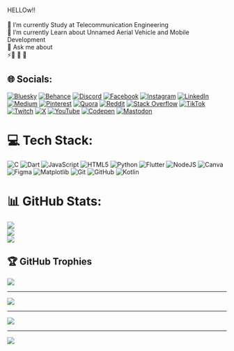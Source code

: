 
HELLOw!!
<br><br>🔭 I’m currently Study at Telecommunication Engineering<br>🌱 I’m currently Learn about Unnamed Aerial Vehicle and Mobile Development<br>💬 Ask me about<br>⚡👯 🤝 🌱


## 🌐 Socials:
[![Bluesky](https://img.shields.io/badge/bluesky-0285FF?style=for-the-badge&logo=bluesky&logoColor=%23FFFFFF)](https://bsky.app/profile/.) [![Behance](https://img.shields.io/badge/Behance-1769ff?logo=behance&logoColor=white)](https://behance.net/.) [![Discord](https://img.shields.io/badge/Discord-%237289DA.svg?logo=discord&logoColor=white)](https://discord.gg/.) [![Facebook](https://img.shields.io/badge/Facebook-%231877F2.svg?logo=Facebook&logoColor=white)](https://facebook.com/Darma) [![Instagram](https://img.shields.io/badge/Instagram-%23E4405F.svg?logo=Instagram&logoColor=white)](https://instagram.com/daar_maa) [![LinkedIn](https://img.shields.io/badge/LinkedIn-%230077B5.svg?logo=linkedin&logoColor=white)](https://linkedin.com/in/https://id.linkedin.com/in/darma-al-gani-556456262) [![Medium](https://img.shields.io/badge/Medium-12100E?logo=medium&logoColor=white)](https://medium.com/@.) [![Pinterest](https://img.shields.io/badge/Pinterest-%23E60023.svg?logo=Pinterest&logoColor=white)](https://pinterest.com/.) [![Quora](https://img.shields.io/badge/Quora-%23B92B27.svg?logo=Quora&logoColor=white)](https://quora.com/profile/.) [![Reddit](https://img.shields.io/badge/Reddit-%23FF4500.svg?logo=Reddit&logoColor=white)](https://reddit.com/user/.) [![Stack Overflow](https://img.shields.io/badge/-Stackoverflow-FE7A16?logo=stack-overflow&logoColor=white)](https://stackoverflow.com/users/.) [![TikTok](https://img.shields.io/badge/TikTok-%23000000.svg?logo=TikTok&logoColor=white)](https://tiktok.com/@.) [![Twitch](https://img.shields.io/badge/Twitch-%239146FF.svg?logo=Twitch&logoColor=white)](https://twitch.tv/.) [![X](https://img.shields.io/badge/X-black.svg?logo=X&logoColor=white)](https://x.com/.) [![YouTube](https://img.shields.io/badge/YouTube-%23FF0000.svg?logo=YouTube&logoColor=white)](https://youtube.com/@.) [![Codepen](https://img.shields.io/badge/Codepen-000000?style=for-the-badge&logo=codepen&logoColor=white)](https://codepen.io/.) [![Mastodon](https://img.shields.io/badge/-MASTODON-%232B90D9?style=for-the-badge&logo=mastodon&logoColor=white)](https://mastodon.social/@.) 

# 💻 Tech Stack:
![C](https://img.shields.io/badge/c-%2300599C.svg?style=flat&logo=c&logoColor=white) ![Dart](https://img.shields.io/badge/dart-%230175C2.svg?style=flat&logo=dart&logoColor=white) ![JavaScript](https://img.shields.io/badge/javascript-%23323330.svg?style=flat&logo=javascript&logoColor=%23F7DF1E) ![HTML5](https://img.shields.io/badge/html5-%23E34F26.svg?style=flat&logo=html5&logoColor=white) ![Python](https://img.shields.io/badge/python-3670A0?style=flat&logo=python&logoColor=ffdd54) ![Flutter](https://img.shields.io/badge/Flutter-%2302569B.svg?style=flat&logo=Flutter&logoColor=white) ![NodeJS](https://img.shields.io/badge/node.js-6DA55F?style=flat&logo=node.js&logoColor=white) ![Canva](https://img.shields.io/badge/Canva-%2300C4CC.svg?style=flat&logo=Canva&logoColor=white) ![Figma](https://img.shields.io/badge/figma-%23F24E1E.svg?style=flat&logo=figma&logoColor=white) ![Matplotlib](https://img.shields.io/badge/Matplotlib-%23ffffff.svg?style=flat&logo=Matplotlib&logoColor=black) ![Git](https://img.shields.io/badge/git-%23F05033.svg?style=flat&logo=git&logoColor=white) ![GitHub](https://img.shields.io/badge/github-%23121011.svg?style=flat&logo=github&logoColor=white) ![Kotlin](https://img.shields.io/badge/kotlin-%237F52FF.svg?style=flat&logo=kotlin&logoColor=white)
# 📊 GitHub Stats:
![](https://github-readme-stats.vercel.app/api?username=Daarma-IC&theme=midnight-purple&hide_border=false&include_all_commits=false&count_private=false)<br/>
![](https://github-readme-streak-stats.herokuapp.com/?user=Daarma-IC&theme=dark&hide_border=false)<br/>
![](https://github-readme-stats.vercel.app/api/top-langs/?username=Daarma-IC&theme=midnight-purple&hide_border=false&include_all_commits=false&count_private=false&layout=compact)

## 🏆 GitHub Trophies
![](https://github-profile-trophy.vercel.app/?username=Daarma-IC&theme=radical&no-frame=false&no-bg=true&margin-w=4)

---
[![](https://visitcount.itsvg.in/api?id=Daarma-IC&icon=0&color=0)](https://visitcount.itsvg.in)

<!-- Proudly created with GPRM ( https://gprm.itsvg.in ) -->
---
[![](https://visitcount.itsvg.in/api?id=Daarma-IC&icon=0&color=0)](https://visitcount.itsvg.in)

<!-- Proudly created with GPRM ( https://gprm.itsvg.in ) -->
---
[![](https://visitcount.itsvg.in/api?id=Darma-IC&icon=0&color=0)](https://visitcount.itsvg.in)

<!-- Proudly created with GPRM ( https://gprm.itsvg.in ) -->
